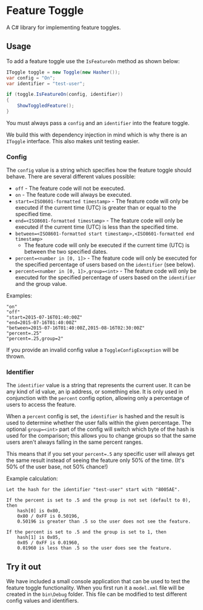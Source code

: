 # Feature Toggle

A C# library for implementing feature toggles.


## Usage

To add a feature toggle use the `IsFeatureOn` method as shown below:

```csharp
IToggle toggle = new Toggle(new Hasher());
var config = "On";
var identifier = "test-user";

if (toggle.IsFeatureOn(config, identifier))
{
    ShowToggledFeature();
}
```

You must always pass a `config` and an `identifier` into the feature toggle.

We build this with dependency injection in mind which is why there is an `IToggle` interface.
This also makes unit testing easier.

### Config

The `config` value is a string which specifies how the feature toggle should behave.
There are several different values possible:

* `off` - The feature code will not be executed.
* `on` - The feature code will always be executed.
* `start=<ISO8601-formatted timestamp>` - The feature code will only be executed
    if the current time (UTC) is greater than or equal to the specified time.
* `end=<ISO8601-formatted timestamp>` - The feature code will only be executed
    if the current time (UTC) is less than the specified time.
* `between=<ISO8601-formatted start timestamp>,<ISO8601-formatted end timestamp>`
    - The feature code will only be executed if the current time (UTC) is between
    the two specified dates.
* `percent=<number in [0, 1]>` - The feature code will only be executed for the
    specified percentage of users based on the `identifier` (see below).
* `percent=<number in [0, 1]>,group=<int>` - The feature code will only be
    executed for the specified percentage of users based on the `identifier`
    and the group value.

Examples:
```
"on"
"off"
"start=2015-07-16T01:40:00Z"
"end=2015-07-16T01:40:00Z"
"between=2015-07-16T01:40:00Z,2015-08-16T02:30:00Z"
"percent=.25"
"percent=.25,group=2"
```

If you provide an invalid config value a `ToggleConfigException` will be thrown.

### Identifier

The `identifier` value is a string that represents the current user.
It can be any kind of id value, an ip address, or something else.
It is only used in conjunction with the `percent` config option,
allowing only a percentage of users to access the feature.

When a `percent` config is set, the `identifier` is hashed and the result
is used to determine whether the user falls within the given percentage.
The optional `group=<int>` part of the config will switch which byte of the
hash is used for the comparison; this allows you to change groups so that
the same users aren't always falling in the same percent ranges.

This means that if you set your `percent=.5` any specific user will always
get the same result instead of seeing the feature only 50% of the time.
(It's 50% of the user base, not 50% chance!)

Example calculation:

```
Let the hash for the identifier "test-user" start with "8005AE".

If the percent is set to .5 and the group is not set (default to 0), then
    hash[0] is 0x80,
    0x80 / 0xFF is 0.50196,
    0.50196 is greater than .5 so the user does not see the feature.

If the percent is set to .5 and the group is set to 1, then
    hash[1] is 0x05,
    0x05 / 0xFF is 0.01960,
    0.01960 is less than .5 so the user does see the feature.
```

## Try it out

We have included a small console application that can be used to test the feature toggle functionality.
When you first run it a `model.xml` file will be created in the `bin\Debug` folder.
This file can be modified to test different config values and identifiers.
